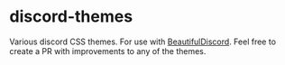 # discord-themes
Various discord CSS themes. For use with [BeautifulDiscord](https://github.com/leovoel/BeautifulDiscord).
Feel free to create a PR with improvements to any of the themes.
